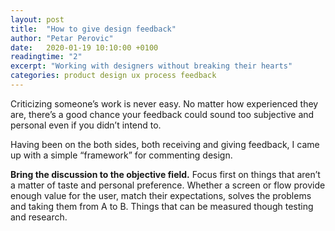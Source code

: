 ```yaml
---
layout: post
title:  "How to give design feedback"
author: "Petar Perovic"
date:   2020-01-19 10:10:00 +0100
readingtime: "2"
excerpt: "Working with designers without breaking their hearts"
categories: product design ux process feedback
---
```

Criticizing someone’s work is never easy. No matter how experienced they are, there’s a good chance your feedback could sound too subjective and personal even if you didn’t intend to.

Having been on the both sides, both receiving and giving feedback, I came up with a simple “framework” for commenting design.

**Bring the discussion to the objective field.** Focus first on things that aren’t a matter of taste and personal preference. Whether a screen or flow provide enough value for the user, match their expectations, solves the problems and taking them from A to B. Things that can be measured though testing and research.